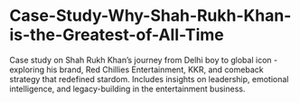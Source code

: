 # Case-Study-Why-Shah-Rukh-Khan-is-the-Greatest-of-All-Time
Case study on Shah Rukh Khan’s journey from Delhi boy to global icon - exploring his brand, Red Chillies Entertainment, KKR, and comeback strategy that redefined stardom.  Includes insights on leadership, emotional intelligence, and legacy-building in the entertainment business.
